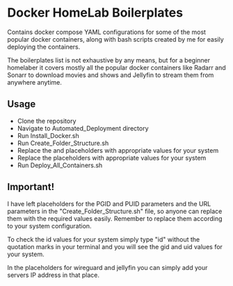 # Docker HomeLab Boilerplates

Contains docker compose YAML configurations for some of the most popular docker containers, along with bash scripts created by me for easily deploying the containers.

The boilerplates list is not exhaustive by any means, but for a beginner homelaber it covers mostly all the popular docker containers like Radarr and Sonarr to download movies and shows and Jellyfin to stream them from anywhere anytime.

## Usage
<ul>
    <li>Clone the repository</li>
    <li>Navigate to Automated_Deployment directory</li>
    <li>Run Install_Docker.sh</li>
    <li>Run Create_Folder_Structure.sh</li>
    <li>Replace the <PGID> and <PUID> placeholders with appropriate values for your system</li>
    <li>Replace the <Enter URL> placeholders with appropriate values for your system</li>
    <li>Run Deploy_All_Containers.sh</li>
</ul>

## Important!

I have left placeholders for the PGID and PUID parameters and the URL parameters in the "Create_Folder_Structure.sh" file, so anyone can replace them with the required values easily. Remember to replace them according to your system configuration.

To check the id values for your system simply type "id" without the quotation marks in your terminal and you will see the gid and uid values for your system.

In the <Enter URL> placeholders for wireguard and jellyfin you can simply add your servers IP address in that place.